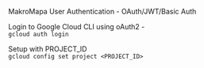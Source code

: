 MakroMapa User Authentication - OAuth/JWT/Basic Auth


Login to Google Cloud CLI using oAuth2 -    
`gcloud auth login`

Setup with PROJECT_ID  
`gcloud config set project <PROJECT_ID>`
